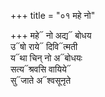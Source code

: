 +++
title = "०१ महे नो"

+++
महे᳓ नो अद्य᳓ बोधय  
उ᳓षो राये᳓ दिवि᳓त्मती  
य᳓था चिन् नो अ᳓बोधयः  
सत्य᳓श्रवसि वायिये᳓  
सु᳓जाते अ᳓श्वसूनृते